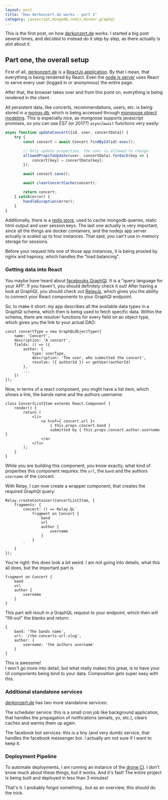 ```yaml
---
layout: post
title: "How derkonzert.de works - part 1"
category: javascript,mongodb,redis,docker,graphql
---
```


This is the first post, on how [derkonzert.de] works. I started a big post several times, and decided to instead do it step by step, as there actually is alot about it.

## Part one, the overall setup

First of all, [derkonzert.de] is a [ReactJs application][react]. By that I mean, that everything is being rendered by React. Even the [node js server][nodejs] uses React to serve every user (logged in or anonymous) the entire page.

After that, the browser takes over and from this point on, everything is being rendered in the client.

All persistent data, like concerts, recommendations, users, etc. is being stored in a [mongo db][mongodb], which is being accessed through [mongoose object modeling][mongoose]. This is especially nice, as mongoose supports javascript promises, so you can use ES7 (or 2017?) `async`/`await` functions very easily:

```js
async function updateConcert({id, user, concertData}) {
    try {
        const concert = await Concert.findById(id).exec();

        // Only update properties, the user is allowed to change.
        allowedPropsToUpdate(user, concertData).forEach(key => {
            concert[key] = concertData[key];
        });

        await concert.save();

        await clearConcertCache(concert);

        return concert;
    } catch(error) {
        handleException(error);
    }
}
```

Additionally, there is a [redis store][redis], used to cache mongodb queries, static html output and user session keys. The last one actually is very important, since all the things are docker containers, and the nodejs app server actually is scaled up to four instances. That said, you can't use in-memory storage for sessions.  

Before your request hits one of those app instances, it is being proxied by nginx and haproxy, which handles the "load balancing".

### Getting data into React

You maybe have heard about [facebooks GraphQl][graphql]. It is a "query language for your API". If you haven't, you should definitely check it out! After having a look at GraphQl, you should check out [RelayJs][relay], which gives you the ability to connect your React components to your GraphQl endpoint.

So, to make it short: my app describes all the available data types in a GraphQl schema, which then is being used to fetch specific data. Within the schema, there are resolver functions for every field on an object type, which gives you the link to your actual DAO:

```
const concertType = new GraphQLObjectType({
    name: 'Concert',
    description: 'A concert',
    fields: () => ({
        author: {
            type: userType,
            description: 'The user, who submitted the concert',
            resolve: ({ authorId }) => getUser(authorId)
        },
        ...
    })
});
```

Now, in terms of a react component, you might have a list item, which shows a link, the bands name and the authors username:

```
class ConcertListItem extends React.Component {
    render() {
        return (
            <li>
                <a href={ concert.url }>
                    { this.props.concert.band }
                    submitted by { this.props.concert.author.username }
                </a>
            </li>
        );
    }
}
```

While you are building this component, you know exactly, what kind of properties this component requires: the `url`, the `band` and the authors `username` of the concert.

With Relay, I can now create a wrapper component, that creates the required GraphQl query:

```
Relay.createContainer(ConcertListItem, {
    fragments: {
        concert: () => Relay.QL`
            fragment on Concert {
                band
                url
                author {
                    username
                }
            }
        `
    }
});
```

You're right: this does look a bit weird. I am not going into details, what this all does, but the important part is

```
fragment on Concert {
    band
    url
    author {
        username
    }
}
```

This part will result in a GraphQL request to your endpoint, which then will "fill-out" the blanks and return:

```
{
    band: 'The bands name',
    url: '/the-concerts-url-slug',
    author: {
        username: 'the authors username'
    }
}
```

This is awesome!  
I won't go more into detail, but what really makes this great, is to have your UI components being bind to your data. Composition gets super easy with this.

### Additional standalone services

[derkonzert.de] has two more standalone services:

The scheduler service: this is a small cron job like background application, that handles the propagation of notifications (emails, yo, etc.), clears caches and warms them up again.

The facebook bot services: this is a tiny (and very dumb) service, that handles the facebook messenger bot. I actually am not sure if I want to keep it.

### Deployment Pipeline

To automate deployments, I am running an instance of the [drone CI][drone]. I don't know much about these things, but it works. And it's fast! The entire project is being built and deployed in less than 3 minutes!

That's it. I probably forgot something.. but as an overview, this should do the trick.

[derkonzert.de]: https://derkonzert.de/
[react]: https://facebook.github.io/react/
[nodejs]: https://nodejs.org/en/
[mongodb]: https://www.mongodb.com/
[mongoose]: https://www.mongodb.com/de
[redis]: https://redis.io/
[graphql]: http://graphql.org/
[relay]: https://facebook.github.io/relay/
[drone]: https://github.com/drone/drone
